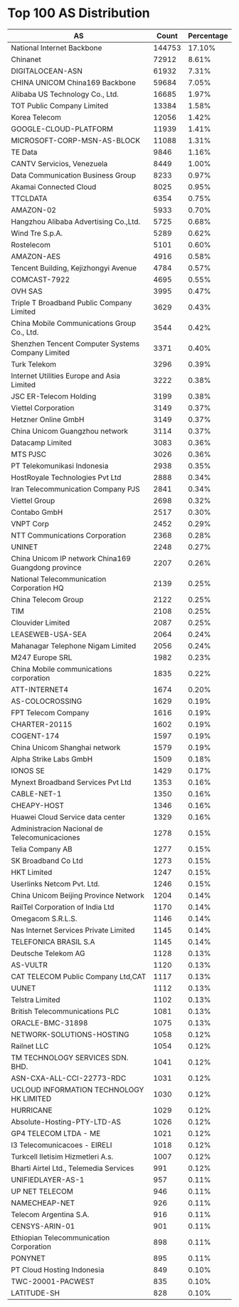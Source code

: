 # Top 100 AS Distribution
| AS | Count | Percentage |
|----|----|----|
| National Internet Backbone | 144753 | 17.10% |
| Chinanet | 72912 | 8.61% |
| DIGITALOCEAN-ASN | 61932 | 7.31% |
| CHINA UNICOM China169 Backbone | 59684 | 7.05% |
| Alibaba US Technology Co., Ltd. | 16685 | 1.97% |
| TOT Public Company Limited | 13384 | 1.58% |
| Korea Telecom | 12056 | 1.42% |
| GOOGLE-CLOUD-PLATFORM | 11939 | 1.41% |
| MICROSOFT-CORP-MSN-AS-BLOCK | 11088 | 1.31% |
| TE Data | 9846 | 1.16% |
| CANTV Servicios, Venezuela | 8449 | 1.00% |
| Data Communication Business Group | 8233 | 0.97% |
| Akamai Connected Cloud | 8025 | 0.95% |
| TTCLDATA | 6354 | 0.75% |
| AMAZON-02 | 5933 | 0.70% |
| Hangzhou Alibaba Advertising Co.,Ltd. | 5725 | 0.68% |
| Wind Tre S.p.A. | 5289 | 0.62% |
| Rostelecom | 5101 | 0.60% |
| AMAZON-AES | 4916 | 0.58% |
| Tencent Building, Kejizhongyi Avenue | 4784 | 0.57% |
| COMCAST-7922 | 4695 | 0.55% |
| OVH SAS | 3995 | 0.47% |
| Triple T Broadband Public Company Limited | 3629 | 0.43% |
| China Mobile Communications Group Co., Ltd. | 3544 | 0.42% |
| Shenzhen Tencent Computer Systems Company Limited | 3371 | 0.40% |
| Turk Telekom | 3296 | 0.39% |
| Internet Utilities Europe and Asia Limited | 3222 | 0.38% |
| JSC ER-Telecom Holding | 3199 | 0.38% |
| Viettel Corporation | 3149 | 0.37% |
| Hetzner Online GmbH | 3149 | 0.37% |
| China Unicom Guangzhou network | 3114 | 0.37% |
| Datacamp Limited | 3083 | 0.36% |
| MTS PJSC | 3026 | 0.36% |
| PT Telekomunikasi Indonesia | 2938 | 0.35% |
| HostRoyale Technologies Pvt Ltd | 2888 | 0.34% |
| Iran Telecommunication Company PJS | 2841 | 0.34% |
| Viettel Group | 2698 | 0.32% |
| Contabo GmbH | 2517 | 0.30% |
| VNPT Corp | 2452 | 0.29% |
| NTT Communications Corporation | 2368 | 0.28% |
| UNINET | 2248 | 0.27% |
| China Unicom IP network China169 Guangdong province | 2207 | 0.26% |
| National Telecommunication Corporation HQ | 2139 | 0.25% |
| China Telecom Group | 2122 | 0.25% |
| TIM | 2108 | 0.25% |
| Clouvider Limited | 2087 | 0.25% |
| LEASEWEB-USA-SEA | 2064 | 0.24% |
| Mahanagar Telephone Nigam Limited | 2056 | 0.24% |
| M247 Europe SRL | 1982 | 0.23% |
| China Mobile communications corporation | 1835 | 0.22% |
| ATT-INTERNET4 | 1674 | 0.20% |
| AS-COLOCROSSING | 1629 | 0.19% |
| FPT Telecom Company | 1616 | 0.19% |
| CHARTER-20115 | 1602 | 0.19% |
| COGENT-174 | 1597 | 0.19% |
| China Unicom Shanghai network | 1579 | 0.19% |
| Alpha Strike Labs GmbH | 1509 | 0.18% |
| IONOS SE | 1429 | 0.17% |
| Mynext Broadband Services Pvt Ltd | 1353 | 0.16% |
| CABLE-NET-1 | 1350 | 0.16% |
| CHEAPY-HOST | 1346 | 0.16% |
| Huawei Cloud Service data center | 1329 | 0.16% |
| Administracion Nacional de Telecomunicaciones | 1278 | 0.15% |
| Telia Company AB | 1277 | 0.15% |
| SK Broadband Co Ltd | 1273 | 0.15% |
| HKT Limited | 1247 | 0.15% |
| Userlinks Netcom Pvt. Ltd. | 1246 | 0.15% |
| China Unicom Beijing Province Network | 1204 | 0.14% |
| RailTel Corporation of India Ltd | 1170 | 0.14% |
| Omegacom S.R.L.S. | 1146 | 0.14% |
| Nas Internet Services Private Limited | 1145 | 0.14% |
| TELEFONICA BRASIL S.A | 1145 | 0.14% |
| Deutsche Telekom AG | 1128 | 0.13% |
| AS-VULTR | 1120 | 0.13% |
| CAT TELECOM Public Company Ltd,CAT | 1117 | 0.13% |
| UUNET | 1112 | 0.13% |
| Telstra Limited | 1102 | 0.13% |
| British Telecommunications PLC | 1081 | 0.13% |
| ORACLE-BMC-31898 | 1075 | 0.13% |
| NETWORK-SOLUTIONS-HOSTING | 1058 | 0.12% |
| Railnet LLC | 1054 | 0.12% |
| TM TECHNOLOGY SERVICES SDN. BHD. | 1041 | 0.12% |
| ASN-CXA-ALL-CCI-22773-RDC | 1031 | 0.12% |
| UCLOUD INFORMATION TECHNOLOGY HK LIMITED | 1030 | 0.12% |
| HURRICANE | 1029 | 0.12% |
| Absolute-Hosting-PTY-LTD-AS | 1026 | 0.12% |
| GP4 TELECOM LTDA - ME | 1021 | 0.12% |
| I3 Telecomunicacoes - EIRELI | 1018 | 0.12% |
| Turkcell Iletisim Hizmetleri A.s. | 1007 | 0.12% |
| Bharti Airtel Ltd., Telemedia Services | 991 | 0.12% |
| UNIFIEDLAYER-AS-1 | 957 | 0.11% |
| UP NET TELECOM | 946 | 0.11% |
| NAMECHEAP-NET | 926 | 0.11% |
| Telecom Argentina S.A. | 916 | 0.11% |
| CENSYS-ARIN-01 | 901 | 0.11% |
| Ethiopian Telecommunication Corporation | 898 | 0.11% |
| PONYNET | 895 | 0.11% |
| PT Cloud Hosting Indonesia | 849 | 0.10% |
| TWC-20001-PACWEST | 835 | 0.10% |
| LATITUDE-SH | 828 | 0.10% |
